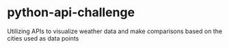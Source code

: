 # python-api-challenge
Utilizing APIs to visualize weather data and make comparisons based on the cities used as data points
